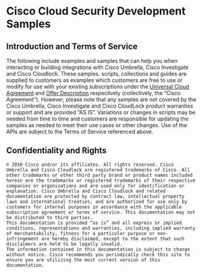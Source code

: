# Cisco Cloud Security Development Samples

## Introduction and Terms of Service
The following include examples and samples that can help you when interacting or building integrations with Cisco Umbrella, Cisco Investigate and Cisco Cloudlock. These samples. scripts, collections and guides are supplied to customers as examples which customers are free to use or modify for use with your existing subscriptions under the [Universal Cloud Agreement](http://www.cisco.com/c/dam/en_us/about/doing_business/legal/docs/universal-cloud-agreement.pdf) and [Offer Description](http://www.cisco.com/c/dam/en_us/about/doing_business/legal/docs/omnibus-cloud-security.pdf) respectively (collectively, the “Cisco Agreement”).
However, please note that any samples are not covered by the Cisco Umbrella, Cisco Investigate and Cisco CloudLock product warranties or support and are provided “AS IS”. Variations or changes in scripts may be needed from time to time and customers are responsible for updating the samples as needed to meet their use cases or other changes. Use of the APIs are subject to the Terms of Service referenced above.

## Confidentiality and Rights
```
© 2018 Cisco and/or its affiliates. All rights reserved. Cisco Umbrella and Cisco Cloudlock are registered trademarks of Cisco. All other trademarks or other third party brand or product names included herein are the trademarks or registered trademarks of their respective companies or organizations and are used only for identification or explanation. Cisco Umbrella and Cisco Cloudlock and related documentation are protected by contract law, intellectual property laws and international treaties, and are authorized for use only by customers for internal purposes in accordance with the applicable subscription agreement or terms of service. This documentation may not be distributed to third parties.
This documentation is provided “as is” and all express or implied conditions, representations and warranties, including implied warranty of merchantability, fitness for a particular purpose or non-infringement are hereby disclaimed, except to the extent that such disclaimers are held to be legally invalid.
The information contained in this documentation is subject to change without notice. Cisco recommends you periodically check this site to ensure you are utilizing the most current version of this documentation.
```
